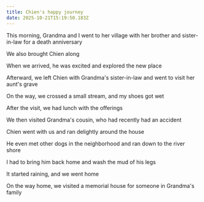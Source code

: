 ```yaml
---
title: Chien's happy journey
date: 2025-10-21T15:19:50.183Z
---
```


This morning, Grandma and I went to her village with her brother and sister-in-law for a death anniversary

We also brought Chien along

When we arrived, he was excited and explored the new place

Afterward, we left Chien with Grandma's sister-in-law and went to visit her aunt's grave

On the way, we crossed a small stream, and my shoes got wet

After the visit, we had lunch with the offerings

We then visited Grandma's cousin, who had recently had an accident

Chien went with us and ran delightly around the house

He even met other dogs in the neighborhood and ran down to the river shore

I had to bring him back home and wash the mud of his legs

It started raining, and we went home

On the way home, we visited a memorial house for someone in Grandma's family
